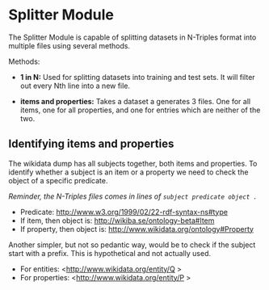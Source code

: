 # Splitter Module

The Splitter Module is capable of splitting datasets in N-Triples format into multiple files using several methods.

Methods:

* **1 in N:** Used for splitting datasets into training and test sets. It will filter out every Nth line into a new file.

* **items and properties:** Takes a dataset a generates 3 files. One for all items, one for all properties, and one for entries which are neither of the two.


## Identifying items and properties

The wikidata dump has all subjects together, both items and properties. To identify whether a subject
is an item or a property we need to check the object of a specific predicate.

*Reminder, the N-Triples files comes in lines of `subject predicate object .`*

* Predicate: <http://www.w3.org/1999/02/22-rdf-syntax-ns#type>
* If item, then object is: <http://wikiba.se/ontology-beta#Item>
* If property, then object is: <http://www.wikidata.org/ontology#Property>

Another simpler, but not so pedantic way, would be to check if the subject start with a prefix. This is hypothetical and not actually used.

* For entities: <http://www.wikidata.org/entity/Q   >
* For properties: <http://www.wikidata.org/entity/P   >
